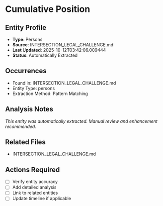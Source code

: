 # Cumulative Position

## Entity Profile
- **Type**: Persons
- **Source**: INTERSECTION_LEGAL_CHALLENGE.md
- **Last Updated**: 2025-10-12T03:42:06.009444
- **Status**: Automatically Extracted

## Occurrences
- Found in: INTERSECTION_LEGAL_CHALLENGE.md
- Entity Type: persons
- Extraction Method: Pattern Matching

## Analysis Notes
*This entity was automatically extracted. Manual review and enhancement recommended.*

## Related Files
- INTERSECTION_LEGAL_CHALLENGE.md

## Actions Required
- [ ] Verify entity accuracy
- [ ] Add detailed analysis
- [ ] Link to related entities
- [ ] Update timeline if applicable
